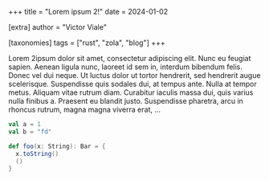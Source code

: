 
+++
title = "Lorem ipsum 2!"
date = 2024-01-02

[extra]
author = "Victor Viale"

[taxonomies]
tags = ["rust", "zola", "blog"]
+++

Lorem  2ipsum dolor sit amet, consectetur adipiscing elit. Nunc eu feugiat sapien. Aenean ligula nunc, laoreet id sem in, interdum bibendum felis. Donec vel dui neque.
Ut luctus dolor ut tortor hendrerit, sed hendrerit augue scelerisque. Suspendisse quis sodales dui, at tempus ante. Nulla at tempor metus. Aliquam vitae rutrum diam. Curabitur iaculis massa dui, quis varius nulla finibus a. Praesent eu blandit justo. Suspendisse pharetra, arcu in rhoncus rutrum, magna magna viverra erat, ...

```scala
val a = 1
val b = "fd"

def foo(x: String): Bar = {
  x.toString()
  ()
}
```
